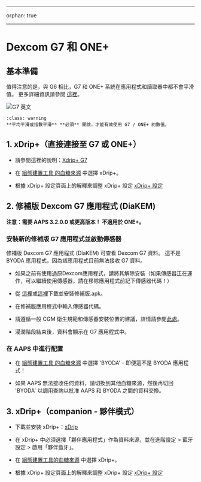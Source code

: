 - - -
orphan: true
- - -

# Dexcom G7 和 ONE+


## 基本準備

值得注意的是，與 G6 相比，G7 和 ONE+ 系統在應用程式和讀取器中都不會平滑值。 更多詳細資訊請參閱 [這裡](https://www.dexcom.com/en-us/faqs/why-does-past-cgm-data-look-different-from-past-data-on-receiver-and-follow-app)。

![G7 英文](../images/6fe30b84-227a-4bae-a9a5-527cee341dbf.png)

```{admonition} [Smoothing method](../CompatibleCgms/SmoothingBloodGlucoseData.md)
:class: warning
**平均平滑或指數平滑** **必須** 開啟，才能有效使用 G7 / ONE+ 的數值。  
```

## 1. xDrip+（直接連接至 G7 或 ONE+）

- 請參閱這裡的說明：[Xdrip+ G7](https://navid200.github.io/xDrip/docs/Dexcom/G7.html)
- 在 [組態建置工具 的血糖來源](#Config-Builder-bg-source) 中選擇 xDrip+。

- 根據 xDrip+ 設定頁面上的解釋來調整 xDrip+ 設定 [xDrip+ 設定](../CompatibleCgms/xDrip.md)

## 2.  修補版 Dexcom G7 應用程式 (DiaKEM)

**注意：需要 AAPS 3.2.0.0 或更高版本！ 不適用於 ONE+。**

### 安裝新的修補版 G7 應用程式並啟動傳感器

修補版 Dexcom G7 應用程式 (DiaKEM) 可查看 Dexcom G7 資料。 這不是 BYODA 應用程式，因為該應用程式目前無法接收 G7 資料。

- 如果之前有使用過原Dexcom應用程式，請將其解除安裝（如果傳感器正在運作，可以繼續使用傳感器，請在移除應用程式前記下傳感器代碼！）

- 從 [這裡](https://github.com/authorgambel/g7/releases)或[這裡](https://github.com/emmatovar27/dexcom-g7-apk-patcher/releases)下載並安裝修補版.apk。

- 在修補版應用程式中輸入傳感器代碼。

- 請遵循一般 CGM 衛生規範和傳感器安裝位置的建議，詳情請參閱[此處](../CompatibleCgms/GeneralCGMRecommendation.md)。

- 浸潤階段結束後，資料會顯示在 G7 應用程式中。

### 在 AAPS 中進行配置

- 在 [組態建置工具 的血糖來源](#Config-Builder-bg-source) 中選擇 'BYODA' - 即便這不是 BYODA 應用程式！

- 如果 AAPS 無法接收任何資料，請切換到其他血糖來源，然後再切回 'BYODA' 以調用查詢以批准 AAPS 和 BYODA 之間的資料交換。

## 3. xDrip+（companion - 夥伴模式）

-   下載並安裝 xDrip+：[xDrip](https://github.com/NightscoutFoundation/xDrip)
- 在 xDrip+ 中必須選擇「夥伴應用程式」作為資料來源，並在進階設定 > 藍牙設定 > 啟用「夥伴藍牙」。
-   在 [組態建置工具的血糖來源](#Config-Builder-bg-source) 中選擇 xDrip+。

-   根據 xDrip+ 設定頁面上的解釋來調整 xDrip+ 設定 [xDrip+ 設定](../CompatibleCgms/xDrip.md) 
